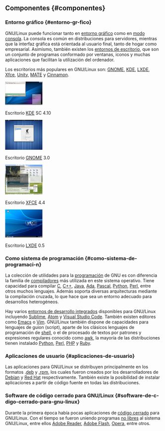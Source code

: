 ## Componentes {#componentes}

### Entorno gráfico {#entorno-gr-fico}

GNU/Linux puede funcionar tanto en [entorno gráfico](https://www.google.com/url?q=https://es.wikipedia.org/wiki/Interfaz_gr%25C3%25A1fica&sa=D&ust=1509364089102000&usg=AFQjCNFAS0cf1pGFDUVL7_VmvquZCiH1Zw) como en [modo consola](https://www.google.com/url?q=https://es.wikipedia.org/wiki/Interfaz_de_l%25C3%25ADnea_de_comandos&sa=D&ust=1509364089103000&usg=AFQjCNHJTvHrBXlROTewIihnuCGUuJzD5Q). La consola es común en distribuciones para servidores, mientras que la interfaz gráfica está orientada al usuario final, tanto de hogar como empresarial. Asimismo, también existen los [entornos de escritorio](https://www.google.com/url?q=https://es.wikipedia.org/wiki/Entorno_de_escritorio&sa=D&ust=1509364089103000&usg=AFQjCNHDW0BmT_m0uxIxjkBWbabTxjmDSQ), que son un conjunto de programas conformado por ventanas, iconos y muchas aplicaciones que facilitan la utilización del ordenador.

Los escritorios más populares en GNU/Linux son: [GNOME](https://www.google.com/url?q=https://es.wikipedia.org/wiki/GNOME&sa=D&ust=1509364089104000&usg=AFQjCNErUlAgfkyswwRxyowhgCQnJU5SzA), [KDE](https://www.google.com/url?q=https://es.wikipedia.org/wiki/KDE&sa=D&ust=1509364089105000&usg=AFQjCNG3ZC6Dgoi6Tj2G9LXRSSkmVek5LQ), [LXDE](https://www.google.com/url?q=https://es.wikipedia.org/wiki/LXDE&sa=D&ust=1509364089105000&usg=AFQjCNEh1PYKKLXXhg8-GiDD5LOScDnDTw), [Xfce](https://www.google.com/url?q=https://es.wikipedia.org/wiki/Xfce&sa=D&ust=1509364089106000&usg=AFQjCNFiadfznpeiYtL3C3qSW-lEXFFH1w), [Unity](https://www.google.com/url?q=https://es.wikipedia.org/wiki/Unity_(entorno_de_escritorio)&sa=D&ust=1509364089106000&usg=AFQjCNGwjaTbMmUz4_53rn_C1sMo5eqL_w), [MATE](https://www.google.com/url?q=https://es.wikipedia.org/wiki/MATE&sa=D&ust=1509364089107000&usg=AFQjCNHRoG45mBVSLAVxWMwTr91VaalmBw) y [Cinnamon](https://www.google.com/url?q=https://es.wikipedia.org/wiki/Cinnamon&sa=D&ust=1509364089107000&usg=AFQjCNFRF1NEmyxC4SaDhLJ7_4ZQiWHy2Q).

![](images/image66.png)

Escritorio [KDE](https://www.google.com/url?q=https://es.wikipedia.org/wiki/KDE&sa=D&ust=1509364089108000&usg=AFQjCNEPNKugeeAs27jnfxCe1IRKFLR_7A) SC 4.10

![](images/image11.png)

Escritorio [GNOME](https://www.google.com/url?q=https://es.wikipedia.org/wiki/GNOME&sa=D&ust=1509364089109000&usg=AFQjCNHVYL-f2ZkmnwkoDBEjL1oDKFDbNw) 3.0

![](images/image7.png)

Escritorio [XFCE](https://www.google.com/url?q=https://es.wikipedia.org/wiki/XFCE&sa=D&ust=1509364089109000&usg=AFQjCNEmFehX5NxUMe3l4G0EWXZ0LjBKAw) 4.4

![](images/image45.png)

Escritorio [LXDE](https://www.google.com/url?q=https://es.wikipedia.org/wiki/LXDE&sa=D&ust=1509364089110000&usg=AFQjCNHLgsIS11-eQnNPXVgQWaqYiSqrrA) 0.5

### Como sistema de programación {#como-sistema-de-programaci-n}

La colección de utilidades para la [programación](https://www.google.com/url?q=https://es.wikipedia.org/wiki/Programaci%25C3%25B3n&sa=D&ust=1509364089111000&usg=AFQjCNFFMFBCWOy3FNf5vlml_KRS-HWcXQ) de GNU es con diferencia la familia de [compiladores](https://www.google.com/url?q=https://es.wikipedia.org/wiki/Compilador&sa=D&ust=1509364089112000&usg=AFQjCNH2yOEr5pZT6h6hyvvW6-P3iwHipQ) más utilizada en este sistema operativo. Tiene capacidad para compilar [C](https://www.google.com/url?q=https://es.wikipedia.org/wiki/C&sa=D&ust=1509364089112000&usg=AFQjCNH4cMmTp0ryCpguiDyjALUBRMzqmQ), [C++](https://www.google.com/url?q=https://es.wikipedia.org/wiki/C%252B%252B&sa=D&ust=1509364089113000&usg=AFQjCNH3tlwwrgb3zjdKOtuRQNpLZrxdqw), [Java](https://www.google.com/url?q=https://es.wikipedia.org/wiki/Lenguaje_de_programaci%25C3%25B3n_Java&sa=D&ust=1509364089113000&usg=AFQjCNHhXuu-SB2mGEerqQDcbb6j_RvAKQ), [Ada](https://www.google.com/url?q=https://es.wikipedia.org/wiki/Lenguaje_de_programaci%25C3%25B3n_Ada&sa=D&ust=1509364089114000&usg=AFQjCNHZ95RJJNfpcspcZoz9AkjYaJ2wFQ), [Pascal](https://www.google.com/url?q=https://es.wikipedia.org/wiki/Pascal_(lenguaje_de_programaci%25C3%25B3n)&sa=D&ust=1509364089114000&usg=AFQjCNEObdN4vMazr5KnEo3Us7D99gF74Q), [Python](https://www.google.com/url?q=https://es.wikipedia.org/wiki/Python&sa=D&ust=1509364089115000&usg=AFQjCNECyIEWZR_9oaec7XthBRhWy9Hf9g), [Perl](https://www.google.com/url?q=https://es.wikipedia.org/wiki/Perl&sa=D&ust=1509364089115000&usg=AFQjCNGx7WSNeufxich5uXEa-TcafVN89g), entre otros muchos lenguajes. Además soporta diversas arquitecturas mediante la compilación cruzada, lo que hace que sea un entorno adecuado para desarrollos heterogéneos.

Hay varios [entornos de desarrollo integrados](https://www.google.com/url?q=https://es.wikipedia.org/wiki/Entorno_de_desarrollo_integrado&sa=D&ust=1509364089116000&usg=AFQjCNGeT8BNCgU-i_01ASZsAt2fPzfUAw) disponibles para GNU/Linux incluyendo [Sublime](https://www.google.com/url?q=https://www.sublimetext.com/&sa=D&ust=1509364089117000&usg=AFQjCNFm6J1dH_VCyHZmMSa0VPDJ6m-oeg), [Atom](https://www.google.com/url?q=https://atom.io/&sa=D&ust=1509364089117000&usg=AFQjCNF-wsgzOQff4bQ7812SY4DEW5720A) y [Visual Studio Code](https://www.google.com/url?q=https://code.visualstudio.com/&sa=D&ust=1509364089117000&usg=AFQjCNHzETcMY--LodGpApWaDbpU1BLXgQ). También existen editores como [Emacs](https://www.google.com/url?q=https://es.wikipedia.org/wiki/Emacs&sa=D&ust=1509364089118000&usg=AFQjCNFFP3rdmlbQNf4_52RnEyZZOKyK-A) o [Vim](https://www.google.com/url?q=https://es.wikipedia.org/wiki/Vim&sa=D&ust=1509364089118000&usg=AFQjCNH63VMzj0kfRJRuLvDWs5BC3iTOPg). GNU/Linux también dispone de capacidades para lenguajes de guion (script), aparte de los clásicos lenguajes de programación de [shell](https://www.google.com/url?q=https://es.wikipedia.org/wiki/Int%25C3%25A9rprete_de_comandos&sa=D&ust=1509364089119000&usg=AFQjCNFB97vvw6X9NxUc0NLdA_hUVap1Ig), o el de procesado de textos por patrones y expresiones regulares conocido como [awk](https://www.google.com/url?q=https://es.wikipedia.org/wiki/Awk&sa=D&ust=1509364089119000&usg=AFQjCNEPb5KmQJ0os75WFAiMRPndCdphPw), la mayoría de las distribuciones tienen instalado [Python](https://www.google.com/url?q=https://es.wikipedia.org/wiki/Python&sa=D&ust=1509364089120000&usg=AFQjCNEHacXtNZ8ifvwWO3SxV4RoYcfjPg), [Perl](https://www.google.com/url?q=https://es.wikipedia.org/wiki/Perl&sa=D&ust=1509364089120000&usg=AFQjCNH5oQv0BSsH5TwtyVNfsvr4F8PQDg), [PHP](https://www.google.com/url?q=https://es.wikipedia.org/wiki/PHP&sa=D&ust=1509364089120000&usg=AFQjCNFvFD_p0YRA5uZCURgikQQ5i_VvBg) y [Ruby](https://www.google.com/url?q=https://es.wikipedia.org/wiki/Ruby&sa=D&ust=1509364089121000&usg=AFQjCNHwc3bi3hts35OzgRcppgzmOEwUNg).

### Aplicaciones de usuario {#aplicaciones-de-usuario}

Las aplicaciones para GNU/Linux se distribuyen principalmente en los formatos .[deb](https://www.google.com/url?q=https://es.wikipedia.org/wiki/Deb&sa=D&ust=1509364089122000&usg=AFQjCNHpotV0zY3m_KKRAx5ZArktjDhhfg) y [.rpm](https://www.google.com/url?q=https://es.wikipedia.org/wiki/RPM_Package_Manager&sa=D&ust=1509364089122000&usg=AFQjCNGmh-9oUFjB1Yf_zsM5M7bRgCaHOw), los cuales fueron creados por los desarrolladores de [Debian](https://www.google.com/url?q=https://es.wikipedia.org/wiki/Debian&sa=D&ust=1509364089122000&usg=AFQjCNHMCB7N7eQB_m6KHUGyX5r3558VQQ) y [Red Hat](https://www.google.com/url?q=https://es.wikipedia.org/wiki/Red_Hat&sa=D&ust=1509364089123000&usg=AFQjCNEDZu4fE7CH7_PyTSIoGU91wrPJRw) respectivamente. También existe la posibilidad de instalar aplicaciones a partir de código fuente en todas las distribuciones.

### Software de código cerrado para GNU/Linux {#software-de-c-digo-cerrado-para-gnu-linux}

Durante la primera época había pocas aplicaciones de [código cerrado](https://www.google.com/url?q=https://es.wikipedia.org/wiki/C%25C3%25B3digo_cerrado&sa=D&ust=1509364089123000&usg=AFQjCNHjOxZhSQsboQv9a-nfZCQJBXysqA) para GNU/Linux. Con el tiempo se fueron uniendo programas [no libres](https://www.google.com/url?q=https://es.wikipedia.org/wiki/Software_privativo&sa=D&ust=1509364089124000&usg=AFQjCNHnE-sGasxSisVI13lO3qvRusWZWw) al sistema GNU/Linux, entre ellos [Adobe Reader](https://www.google.com/url?q=https://es.wikipedia.org/wiki/Adobe_Reader&sa=D&ust=1509364089124000&usg=AFQjCNFn_KVxuS72b_7vxlJ9q2J6Qb63zg), [Adobe Flash](https://www.google.com/url?q=https://es.wikipedia.org/wiki/Adobe_Flash&sa=D&ust=1509364089124000&usg=AFQjCNHPwm-WNAF9hpSd5px6HW3Lbf32ng), [Opera](https://www.google.com/url?q=https://es.wikipedia.org/wiki/Opera_(navegador)&sa=D&ust=1509364089125000&usg=AFQjCNFcoLxOF--0h-Dq2YIQuf6bnWMizg), entre otros.